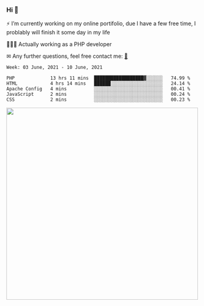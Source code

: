 ### Hi 👋

⚡ I’m currently working on my online portifolio, due I have a few free time, I problably will finish it some day in my life

👨🏽‍💻 Actually working as a PHP developer

✉ Any further questions, feel free contact me: <a href="mailto:contato@gustavocruz.dev.br"> 📩 </a>


<!--START_SECTION:waka-->
```text
Week: 03 June, 2021 - 10 June, 2021

PHP             13 hrs 11 mins  ██████████████████▓░░░░░░   74.99 % 
HTML            4 hrs 14 mins   ██████░░░░░░░░░░░░░░░░░░░   24.14 % 
Apache Config   4 mins          ░░░░░░░░░░░░░░░░░░░░░░░░░   00.41 % 
JavaScript      2 mins          ░░░░░░░░░░░░░░░░░░░░░░░░░   00.24 % 
CSS             2 mins          ░░░░░░░░░░░░░░░░░░░░░░░░░   00.23 % 
```
<!--END_SECTION:waka-->

<!--[![time tracker](https://wakatime.com/badge/github/Gusttavohsc/gusttavohsc.svg)](https://wakatime.com/badge/github/Gusttavohsc/gusttavohsc) -->
<a href="https://wakatime.com"><img src="https://wakatime.com/share/@gusttavohsc/ac0aff10-528e-4ee7-a951-706173a8130f.png" width="500px"/></a>

<!--
**Gusttavohsc/gusttavohsc** is a ✨ _special_ ✨ repository because its `README.md` (this file) appears on your GitHub profile.

Here are some ideas to get you started:

🔭 I’m currently working on my online portifolio, due I have a few free time, I problably will finish it until january
🌱 I’m currently learning Front-end
- 👯 I’m looking to collaborate on ...
- 🤔 I’m looking for help with ...
- 💬 Ask me about ...
- 📫 How to reach me: ...
- 😄 Pronouns: ...
- ⚡ Fun fact: ...
-->
